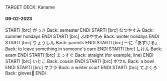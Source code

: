 TARGET DECK: Kaname

#### 09-02-2023
STARTI [brc] がっき Back: semester <!--ID: 1675945002181--> ENDI
STARTI [brc] なつやすみ Back: summer holidays <!--ID: 1675945385007--> ENDI
STARTI [brc] ふゆやすみ Back: winter holidays <!--ID: 1675945385018--> ENDI
STARTI [brc] りょうしん Back: parents <!--ID: 1675945385025--> ENDI
STARTI [brc] 〜に「あずける」 Back: to leave something in someone's care <!--ID: 1675945385032--> ENDI
STARTI [brc] しけん Back: exam <!--ID: 1675945385039--> ENDI
STARTI [brc] まっすぐ Back: straight (for example, line) <!--ID: 1675945385047--> ENDI
STARTI [brc] いとこ Back: cousin <!--ID: 1675945385053--> ENDI
STARTI [brc] ボウル Back: a bowl <!--ID: 1675945385061--> ENDI
STARTI [brc] マフラ Back: a winter scarf <!--ID: 1675945385072--> ENDI
STARTI [brc] てぶくろ Back: gloves🧤 <!--ID: 1675945385079--> ENDI


